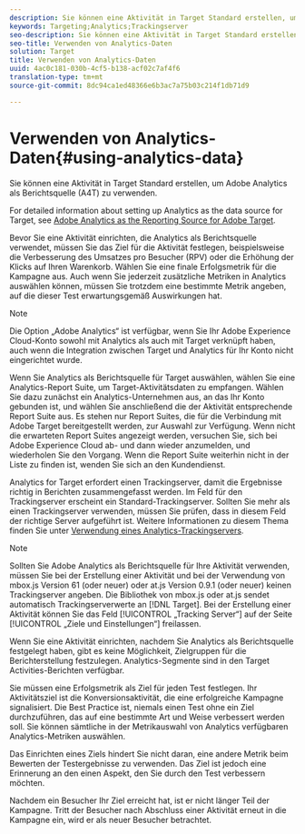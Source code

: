 ```yaml
---
description: Sie können eine Aktivität in Target Standard erstellen, um Adobe Analytics als Berichtsquelle (A4T) zu verwenden.
keywords: Targeting;Analytics;Trackingserver
seo-description: Sie können eine Aktivität in Target Standard erstellen, um Adobe Analytics als Berichtsquelle (A4T) zu verwenden.
seo-title: Verwenden von Analytics-Daten
solution: Target
title: Verwenden von Analytics-Daten
uuid: 4ac0c181-030b-4cf5-b138-acf02c7af4f6
translation-type: tm+mt
source-git-commit: 8dc94ca1ed48366e6b3ac7a75b03c214f1db71d9

---
```



# Verwenden von Analytics-Daten{#using-analytics-data}

Sie können eine Aktivität in Target Standard erstellen, um Adobe Analytics als Berichtsquelle (A4T) zu verwenden.

For detailed information about setting up Analytics as the data source for Target, see [Adobe Analytics as the Reporting Source for Adobe Target](/help/c-integrating-target-with-mac/a4t/a4t.md).

Bevor Sie eine Aktivität einrichten, die Analytics als Berichtsquelle verwendet, müssen Sie das Ziel für die Aktivität festlegen, beispielsweise die Verbesserung des Umsatzes pro Besucher (RPV) oder die Erhöhung der Klicks auf Ihren Warenkorb. Wählen Sie eine finale Erfolgsmetrik für die Kampagne aus. Auch wenn Sie jederzeit zusätzliche Metriken in Analytics auswählen können, müssen Sie trotzdem eine bestimmte Metrik angeben, auf die dieser Test erwartungsgemäß Auswirkungen hat.

>[!NOTE]
>
>Die Option „Adobe Analytics“ ist verfügbar, wenn Sie Ihr Adobe Experience Cloud-Konto sowohl mit Analytics als auch mit Target verknüpft haben, auch wenn die Integration zwischen Target und Analytics für Ihr Konto nicht eingerichtet wurde.

Wenn Sie Analytics als Berichtsquelle für Target auswählen, wählen Sie eine Analytics-Report Suite, um Target-Aktivitätsdaten zu empfangen. Wählen Sie dazu zunächst ein Analytics-Unternehmen aus, an das Ihr Konto gebunden ist, und wählen Sie anschließend die der Aktivität entsprechende Report Suite aus. Es stehen nur Report Suites, die für die Verbindung mit Adobe Target bereitgestellt werden, zur Auswahl zur Verfügung. Wenn nicht die erwarteten Report Suites angezeigt werden, versuchen Sie, sich bei Adobe Experience Cloud ab- und dann wieder anzumelden, und wiederholen Sie den Vorgang. Wenn die Report Suite weiterhin nicht in der Liste zu finden ist, wenden Sie sich an den Kundendienst.

Analytics for Target erfordert einen Trackingserver, damit die Ergebnisse richtig in Berichten zusammengefasst werden. Im Feld für den Trackingserver erscheint ein Standard-Trackingserver. Sollten Sie mehr als einen Trackingserver verwenden, müssen Sie prüfen, dass in diesem Feld der richtige Server aufgeführt ist. Weitere Informationen zu diesem Thema finden Sie unter [Verwendung eines Analytics-Trackingservers](../../../c-integrating-target-with-mac/a4t/analytics-tracking-server.md#task_72077BA7E93C4A65A715A18F32228823).

>[!NOTE]
>
>Sollten Sie Adobe Analytics als Berichtsquelle für Ihre Aktivität verwenden, müssen Sie bei der Erstellung einer Aktivität und bei der Verwendung von mbox.js Version 61 (oder neuer) oder at.js Version 0.9.1 (oder neuer) keinen Trackingserver angeben. Die Bibliothek von mbox.js oder at.js sendet automatisch Trackingserverwerte an [!DNL Target]. Bei der Erstellung einer Aktivität können Sie das Feld [!UICONTROL „Tracking Server“] auf der Seite [!UICONTROL „Ziele und Einstellungen“] freilassen.

Wenn Sie eine Aktivität einrichten, nachdem Sie Analytics als Berichtsquelle festgelegt haben, gibt es keine Möglichkeit, Zielgruppen für die Berichterstellung festzulegen. Analytics-Segmente sind in den Target Activities-Berichten verfügbar.

Sie müssen eine Erfolgsmetrik als Ziel für jeden Test festlegen. Ihr Aktivitätsziel ist die Konversionsaktivität, die eine erfolgreiche Kampagne signalisiert. Die Best Practice ist, niemals einen Test ohne ein Ziel durchzuführen, das auf eine bestimmte Art und Weise verbessert werden soll. Sie können sämtliche in der Metrikauswahl von Analytics verfügbaren Analytics-Metriken auswählen.

Das Einrichten eines Ziels hindert Sie nicht daran, eine andere Metrik beim Bewerten der Testergebnisse zu verwenden. Das Ziel ist jedoch eine Erinnerung an den einen Aspekt, den Sie durch den Test verbessern möchten.

Nachdem ein Besucher Ihr Ziel erreicht hat, ist er nicht länger Teil der Kampagne. Tritt der Besucher nach Abschluss einer Aktivität erneut in die Kampagne ein, wird er als neuer Besucher betrachtet.
